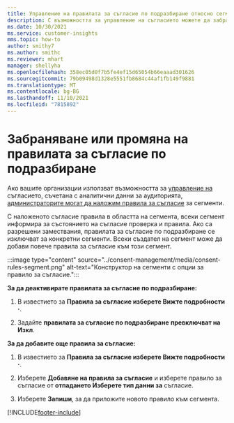 ```yaml
---
title: Управление на правилата за съгласие по подразбиране относно сегментите
description: С възможността за управление на съгласието можете да забраните или промените правилата за съгласие по подразбиране, ако са разрешени замествания.
ms.date: 10/30/2021
ms.service: customer-insights
mms.topic: how-to
author: smithy7
ms.author: smithc
ms.reviewer: mhart
manager: shellyha
ms.openlocfilehash: 358ec05d0f7b5fe4ef15d65054b66eaaad301626
ms.sourcegitcommit: 79b09498d1328e5551fb8684c44af1fb149f9881
ms.translationtype: MT
ms.contentlocale: bg-BG
ms.lasthandoff: 11/10/2021
ms.locfileid: "7815892"
---
```

# <a name="disable-or-change-default-consent-rules"></a>Забраняване или промяна на правилата за съгласие по подразбиране

Ако вашите организации използват възможността за [управление на](../consent-management/overview.md) съгласието, съчетана с аналитични данни за аудиторията, [администраторите могат да наложим правила за съгласие](activate-consent.md) за сегменти. 

С наложеното съгласие правила в областта на сегмента, всеки сегмент информира за състоянието на съгласие проверка и правила. Ако са разрешени замествания, правилата за съгласие по подразбиране се изключват за конкретни сегменти. Всеки създател на сегмент може да добави повече правила за съгласие към този сегмент. 

:::image type="content" source="../consent-management/media/consent-rules-segment.png" alt-text="Конструктор на сегменти с опции за правило за съгласие.":::

**За да деактивирате правилата за съгласие по подразбиране:**

1. В известието за **Правила за съгласие изберете Вижте подробности** **·**. 

1. Задайте **правилата за съгласие по подразбиране** **превключват на Изкл**.

**За да добавите още правила за съгласие:**

1. В известието за **Правила за съгласие изберете Вижте подробности** **·**. 

1. Изберете **Добавяне на правила за съгласие** и изберете правило за съгласие от **отпадането Изберете тип данни за** съгласие.

1. Изберете **Запиши**, за да приложите новото правило към сегмента.

[!INCLUDE[footer-include](../includes/footer-banner.md)] 
